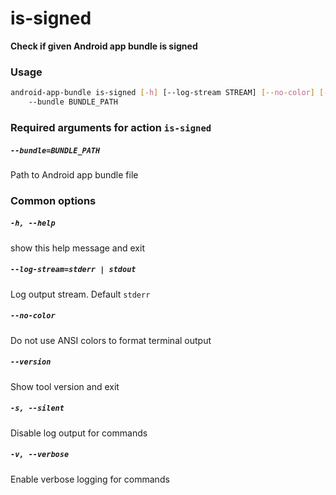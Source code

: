 
is-signed
=========


**Check if given Android app bundle is signed**
### Usage
```bash
android-app-bundle is-signed [-h] [--log-stream STREAM] [--no-color] [--version] [-s] [-v]
    --bundle BUNDLE_PATH
```
### Required arguments for action `is-signed`

##### `--bundle=BUNDLE_PATH`


Path to Android app bundle file
### Common options

##### `-h, --help`


show this help message and exit
##### `--log-stream=stderr | stdout`


Log output stream. Default `stderr`
##### `--no-color`


Do not use ANSI colors to format terminal output
##### `--version`


Show tool version and exit
##### `-s, --silent`


Disable log output for commands
##### `-v, --verbose`


Enable verbose logging for commands
